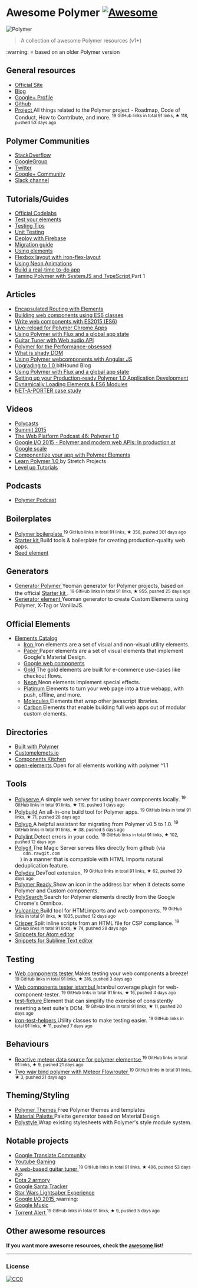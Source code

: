 <h1>
 Awesome Polymer
 <a href="https://github.com/sindresorhus/awesome">
  <img alt="Awesome" src="https://cdn.rawgit.com/sindresorhus/awesome/d7305f38d29fed78fa85652e3a63e154dd8e8829/media/badge.svg"/>
 </a>
</h1>
<p>
 <img alt="Polymer" src="https://www.dartlang.org/polymer/images/polymer-logo.svg"/>
</p>
<blockquote>
 <p>
  A collection of awesome Polymer resources (v1+)
 </p>
</blockquote>
<p>
 :warning: = based on an older Polymer version
</p>
<h2>
 General resources
</h2>
<ul>
 <li>
  <a href="https://www.polymer-project.org">
   Official Site
  </a>
 </li>
 <li>
  <a href="https://blog.polymer-project.org/">
   Blog
  </a>
 </li>
 <li>
  <a href="https://plus.google.com/+PolymerProject/">
   Google+ Profile
  </a>
 </li>
 <li>
  <a href="https://github.com/polymer">
   Github
  </a>
 </li>
 <li>
  <a href="https://github.com/polymer/project">
   Project
  </a>
  All things related to the Polymer project - Roadmap, Code of Conduct, How to Contribute, and more.
  <sup>
   19 GitHub links in total 91 links, &#9733 118, pushed 53 days ago
  </sup>
 </li>
</ul>
<h2>
 Polymer Communities
</h2>
<ul>
 <li>
  <a href="http://stackoverflow.com/questions/tagged/polymer">
   StackOverflow
  </a>
 </li>
 <li>
  <a href="https://groups.google.com/forum/#!forum/polymer-dev">
   GoogleGroup
  </a>
 </li>
 <li>
  <a href="https://twitter.com/polymer">
   Twitter
  </a>
 </li>
 <li>
  <a href="https://plus.google.com/u/1/communities/115626364525706131031">
   Google+ Community
  </a>
 </li>
 <li>
  <a href="http://polymer-slack.herokuapp.com/">
   Slack channel
  </a>
 </li>
</ul>
<h2>
 Tutorials/Guides
</h2>
<ul>
 <li>
  <a href="https://codelabs.developers.google.com/polymer-summit">
   Official Codelabs
  </a>
 </li>
 <li>
  <a href="https://www.polymer-project.org/1.0/tools/tests.html">
   Test your elements
  </a>
 </li>
 <li>
  <a href="https://medium.com/google-developer-experts/polymer-testing-tips-f217ba94a64">
   Testing Tips
  </a>
 </li>
 <li>
  <a href="https://medium.com/@granze/polymer-unit-testing-d6a69910dc31">
   Unit Testing
  </a>
 </li>
 <li>
  <a href="https://www.polymer-project.org/1.0/docs/start/psk/deploy.html">
   Deploy with Firebase
  </a>
 </li>
 <li>
  <a href="https://www.polymer-project.org/1.0/docs/migration.html">
   Migration guide
  </a>
 </li>
 <li>
  <a href="https://elements.polymer-project.org/guides/using-elements">
   Using elements
  </a>
 </li>
 <li>
  <a href="https://elements.polymer-project.org/guides/flex-layout">
   Flexbox layout with iron-flex-layout
  </a>
 </li>
 <li>
  <a href="https://elements.polymer-project.org/guides/using-neon-animations">
   Using Neon Animations
  </a>
 </li>
 <li>
  <a href="https://scotch.io/tutorials/build-a-real-time-polymer-to-do-app">
   Build a real-time to-do app
  </a>
 </li>
 <li>
  <a href="http://blog.charto.net/typescript/Taming-Polymer-with-SystemJS-and-TypeScript-part-1/">
   Taming Polymer with SystemJS and TypeScript
  </a>
  Part 1
 </li>
</ul>
<h2>
 Articles
</h2>
<ul>
 <li>
  <a href="https://www.polymer-project.org/1.0/articles/routing.html">
   Encapsulated Routing with Elements
  </a>
 </li>
 <li>
  <a href="https://www.polymer-project.org/1.0/articles/es6.html">
   Building web components using ES6 classes
  </a>
 </li>
 <li>
  <a href="http://www.revillweb.com/tutorials/web-components-with-es2015-es6/">
   Write web components with ES2015 (ES6)
  </a>
 </li>
 <li>
  <a href="http://codingwithgerwin.blogspot.it/2015/07/live-reload-for-polymer-chrome-apps.html">
   Live-reload for Polymer Chrome Apps
  </a>
 </li>
 <li>
  <a href="http://paulusschoutsen.nl/blog/2015/07/using-polymer-with-flux-and-a-global-app-state/">
   Using Polymer with Flux and a global app state
  </a>
 </li>
 <li>
  <a href="https://aerotwist.com/blog/guitar-tuner/">
   Guitar Tuner with Web audio API
  </a>
 </li>
 <li>
  <a href="https://aerotwist.com/blog/polymer-for-the-performance-obsessed/">
   Polymer for the Performance-obsessed
  </a>
 </li>
 <li>
  <a href="https://www.polymer-project.org/1.0/articles/shadydom.html">
   What is shady DOM
  </a>
 </li>
 <li>
  <a href="http://jcrowther.io/2015/05/26/using-polymer-webcomponents-with-angular-js/">
   Using Polymer webcomponents with Angular JS
  </a>
 </li>
 <li>
  <a href="https://www.bithound.io/blog/post/upgrading-to-polymer-10">
   Upgrading to 1.0
  </a>
  bitHound Blog
 </li>
 <li>
  <a href="http://paulusschoutsen.nl/blog/2015/07/using-polymer-with-flux-and-a-global-app-state/">
   Using Polymer with Flux and a global app state
  </a>
 </li>
 <li>
  <a href="http://blogs.walkingtree.in/2015/06/29/setting-up-your-production-ready-polymer-1-0-application-development/">
   Setting up your Production-ready Polymer 1.0 Application Development
  </a>
 </li>
 <li>
  <a href="http://addyosmani.github.io/webcomponent-samples/polymer/modules/">
   Dynamically Loading Elements & ES6 Modules
  </a>
 </li>
 <li>
  <a href="https://developers.google.com/web/showcase/case-study/net-a-porter">
   NET-A-PORTER case study
  </a>
 </li>
</ul>
<h2>
 Videos
</h2>
<ul>
 <li>
  <a href="https://www.youtube.com/playlist?list=PLOU2XLYxmsII5c3Mgw6fNYCzaWrsM3sMN">
   Polycasts
  </a>
 </li>
 <li>
  <a href="https://www.youtube.com/playlist?list=PLNYkxOF6rcICdISJclfQhj2S8QZGjXV8J">
   Summit 2015
  </a>
 </li>
 <li>
  <a href="https://www.youtube.com/watch?v=d9tNO3n0RlM">
   The Web Platform Podcast 46: Polymer 1.0
  </a>
 </li>
 <li>
  <a href="https://www.youtube.com/watch?v=fD2As5RmM8Q">
   Google I/O 2015 - Polymer and modern web APIs: In production at Google scale
  </a>
 </li>
 <li>
  <a href="https://youtu.be/7WgEuNZCCHk">
   Componentize your app with Polymer Elements
  </a>
 </li>
 <li>
  <a href="https://www.youtube.com/playlist?list=PLPaj_o9gjMYll0sSb47TrzQCjIo5iqQZm">
   Learn Polymer 1.0
  </a>
  by Stretch Projects
 </li>
 <li>
  <a href="https://www.youtube.com/playlist?list=PLLnpHn493BHGhoGAb2PRKzv4Zw3QoatK-">
   Level up Tutorials
  </a>
 </li>
</ul>
<h2>
 Podcasts
</h2>
<ul>
 <li>
  <a href="http://www.polymerpodcast.com/">
   Polymer Podcast
  </a>
 </li>
</ul>
<h2>
 Boilerplates
</h2>
<ul>
 <li>
  <a href="https://github.com/webcomponents/polymer-boilerplate">
   Polymer boilerplate
  </a>
  <sup>
   19 GitHub links in total 91 links, &#9733 358, pushed 301 days ago
  </sup>
 </li>
 <li>
  <a href="https://developers.google.com/web/tools/polymer-starter-kit/">
   Starter kit
  </a>
  Build tools & boilerplate for creating production-quality web apps.
 </li>
 <li>
  <a href="https://github.com/polymerlabs/seed-element">
   Seed element
  </a>
 </li>
</ul>
<h2>
 Generators
</h2>
<ul>
 <li>
  <a href="https://github.com/yeoman/generator-polymer">
   Generator Polymer
  </a>
  Yeoman generator for Polymer projects, based on the official
  <a href="https://developers.google.com/web/tools/polymer-starter-kit/">
   Starter kit
  </a>
  .
  <sup>
   19 GitHub links in total 91 links, &#9733 955, pushed 25 days ago
  </sup>
 </li>
 <li>
  <a href="https://www.npmjs.com/package/generator-element">
   Generator element
  </a>
  Yeoman generator to create Custom Elements using Polymer, X-Tag or VanillaJS.
 </li>
</ul>
<h2>
 Official Elements
</h2>
<ul>
 <li>
  <a href="https://elements.polymer-project.org/">
   Elements Catalog
  </a>
  <ul>
   <li>
    <a href="https://elements.polymer-project.org/browse?package=iron-elements">
     Iron
    </a>
    Iron elements are a set of visual and non-visual utility elements.
   </li>
   <li>
    <a href="https://elements.polymer-project.org/browse?package=paper-elements">
     Paper
    </a>
    Paper elements are a set of visual elements that implement Google's Material Design.
   </li>
   <li>
    <a href="https://elements.polymer-project.org/browse?package=google-web-components">
     Google web components
    </a>
   </li>
   <li>
    <a href="https://elements.polymer-project.org/browse?package=gold-elements">
     Gold
    </a>
    The gold elements are built for e-commerce use-cases like checkout flows.
   </li>
   <li>
    <a href="https://elements.polymer-project.org/browse?package=neon-elements">
     Neon
    </a>
    Neon elements implement special effects.
   </li>
   <li>
    <a href="https://elements.polymer-project.org/browse?package=platinum-elements">
     Platinum
    </a>
    Elements to turn your web page into a true webapp, with push, offline, and more.
   </li>
   <li>
    <a href="https://elements.polymer-project.org/browse?package=molecules">
     Molecules
    </a>
    Elements that wrap other javascript libraries.
   </li>
   <li>
    <a href="https://elements.polymer-project.org/browse?package=carbon-elements">
     Carbon
    </a>
    Elements that enable building full web apps out of modular custom elements.
   </li>
  </ul>
 </li>
</ul>
<h2>
 Directories
</h2>
<ul>
 <li>
  <a href="http://builtwithpolymer.org/">
   Built with Polymer
  </a>
 </li>
 <li>
  <a href="http://customelements.io/">
   Customelemets.io
  </a>
 </li>
 <li>
  <a href="http://component.kitchen/">
   Components Kitchen
  </a>
 </li>
 <li>
  <a href="http://open-elements.org">
   open-elements
  </a>
  Open for all elements working with polymer ^1.1
 </li>
</ul>
<h2>
 Tools
</h2>
<ul>
 <li>
  <a href="https://github.com/polymerlabs/polyserve">
   Polyserve
  </a>
  A simple web server for using bower components locally.
  <sup>
   19 GitHub links in total 91 links, &#9733 119, pushed 1 days ago
  </sup>
 </li>
 <li>
  <a href="https://github.com/PolymerLabs/polybuild">
   Polybuild
  </a>
  An all-in-one build tool for Polymer apps.
  <sup>
   19 GitHub links in total 91 links, &#9733 71, pushed 28 days ago
  </sup>
 </li>
 <li>
  <a href="https://github.com/PolymerLabs/polyup">
   Polyup
  </a>
  A helpful assistant for migrating from Polymer v0.5 to 1.0.
  <sup>
   19 GitHub links in total 91 links, &#9733 38, pushed 5 days ago
  </sup>
 </li>
 <li>
  <a href="https://github.com/PolymerLabs/polylint">
   Polylint
  </a>
  Detect errors in your code.
  <sup>
   19 GitHub links in total 91 links, &#9733 102, pushed 12 days ago
  </sup>
 </li>
 <li>
  <a href="http://polygit.org/">
   Polygit
  </a>
  The Magic Server serves files directly from github (via
  <code>
   cdn.rawgit.com
  </code>
  ) in a manner that is compatible with HTML Imports natural deduplication feature.
 </li>
 <li>
  <a href="https://github.com/PolymerLabs/polydev">
   Polydev
  </a>
  DevTool extension.
  <sup>
   19 GitHub links in total 91 links, &#9733 62, pushed 39 days ago
  </sup>
 </li>
 <li>
  <a href="https://chrome.google.com/webstore/detail/polymer-ready/aaifiopbmiecbpladpjaoemohhfjcbdk">
   Polymer Ready
  </a>
  Show an icon in the address bar when it detects some Polymer and Custom components.
 </li>
 <li>
  <a href="https://chrome.google.com/webstore/detail/polysearch/gchibjlnlbpgcfjpbebnlecbbjndiidj">
   PolySearch
  </a>
  Search for Polymer elements directly from the Google Chrome's Omnibox.
 </li>
 <li>
  <a href="https://github.com/Polymer/vulcanize">
   Vulcanize
  </a>
  Build tool for HTMLimports and web components.
  <sup>
   19 GitHub links in total 91 links, &#9733 1035, pushed 12 days ago
  </sup>
 </li>
 <li>
  <a href="https://github.com/PolymerLabs/crisper">
   Crisper
  </a>
  Split inline scripts from an HTML file for CSP compliance.
  <sup>
   19 GitHub links in total 91 links, &#9733 74, pushed 28 days ago
  </sup>
 </li>
 <li>
  <a href="https://atom.io/packages/polymer-snippets">
   Snippets for Atom editor
  </a>
 </li>
 <li>
  <a href="https://packagecontrol.io/packages/Polymer%20%26%20Web%20Component%20Snippets">
   Snippets for Sublime Text editor
  </a>
 </li>
</ul>
<h2>
 Testing
</h2>
<ul>
 <li>
  <a href="https://github.com/Polymer/web-component-tester">
   Web components tester
  </a>
  Makes testing your web components a breeze!
  <sup>
   19 GitHub links in total 91 links, &#9733 316, pushed 3 days ago
  </sup>
 </li>
 <li>
  <a href="https://github.com/thedeeno/web-component-tester-istanbul">
   Web components tester istambul
  </a>
  Istanbul coverage plugin for web-component-tester.
  <sup>
   19 GitHub links in total 91 links, &#9733 16, pushed 4 days ago
  </sup>
 </li>
 <li>
  <a href="https://github.com/PolymerElements/test-fixture">
   test-fixture
  </a>
  Element that can simplify the exercise of consistently resetting a test suite's DOM.
  <sup>
   19 GitHub links in total 91 links, &#9733 11, pushed 20 days ago
  </sup>
 </li>
 <li>
  <a href="https://github.com/PolymerElements/iron-test-helpers">
   iron-test-helpers
  </a>
  Utility classes to make testing easier.
  <sup>
   19 GitHub links in total 91 links, &#9733 11, pushed 7 days ago
  </sup>
 </li>
</ul>
<h2>
 Behaviours
</h2>
<ul>
 <li>
  <a href="https://github.com/meteorwebcomponents/mixin">
   Reactive meteor data source for polymer elementse
  </a>
  <sup>
   19 GitHub links in total 91 links, &#9733 9, pushed 21 days ago
  </sup>
 </li>
 <li>
  <a href="https://github.com/meteorwebcomponents/router">
   Two way bind polymer with Meteor Flowrouter
  </a>
  <sup>
   19 GitHub links in total 91 links, &#9733 3, pushed 21 days ago
  </sup>
 </li>
</ul>
<h2>
 Theming/Styling
</h2>
<ul>
 <li>
  <a href="https://polymerthemes.com/">
   Polymer Themes
  </a>
  Free Polymer themes and templates
 </li>
 <li>
  <a href="https://www.materialpalette.com/">
   Material Palette
  </a>
  Palette generator based on Material Design
 </li>
 <li>
  <a href="https://poly-style.appspot.com/demo/">
   Polystyle
  </a>
  Wrap existing stylesheets with Polymer's style module system.
 </li>
</ul>
<h2>
 Notable projects
</h2>
<ul>
 <li>
  <a href="https://translate.google.com/community">
   Google Translate Community
  </a>
 </li>
 <li>
  <a href="https://gaming.youtube.com/">
   Youtube Gaming
  </a>
 </li>
 <li>
  <a href="https://github.com/GoogleChrome/guitar-tuner">
   A web-based guitar tuner
  </a>
  <sup>
   19 GitHub links in total 91 links, &#9733 496, pushed 53 days ago
  </sup>
 </li>
 <li>
  <a href="http://d2armory.com/">
   Dota 2 armory
  </a>
 </li>
 <li>
  <a href="https://santatracker.google.com/">
   Google Santa Tracker
  </a>
 </li>
 <li>
  <a href="https://lightsaber.withgoogle.com/">
   Star Wars Lightsaber Experience
  </a>
 </li>
 <li>
  <a href="https://events.google.com/io2015/">
   Google I/O 2015
  </a>
  :warning:
 </li>
 <li>
  <a href="https://play.google.com/">
   Google Music
  </a>
 </li>
 <li>
  <a href="https://github.com/HedCET/TorrentAlert">
   Torrent Alert
  </a>
  <sup>
   19 GitHub links in total 91 links, &#9733 9, pushed 5 days ago
  </sup>
 </li>
</ul>
<h2>
 Other awesome resources
</h2>
<p>
 <strong>
  If you want more awesome resources, check the
  <a href="https://github.com/sindresorhus/awesome">
   awesome
  </a>
  list!
 </strong>
</p>
<hr/>
<h3>
 License
</h3>
<p>
 <a href="http://creativecommons.org/publicdomain/zero/1.0/">
  <img alt="CC0" src="http://i.creativecommons.org/p/zero/1.0/88x31.png"/>
 </a>
</p>
